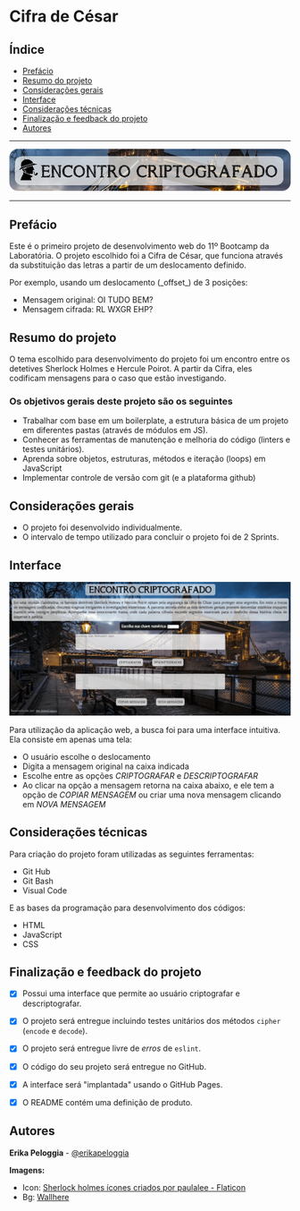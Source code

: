 # Cifra de César

## Índice

* [Prefácio](#prefácio)
* [Resumo do projeto](#resumo-do-projeto)
* [Considerações gerais](#considerações-gerais)
* [Interface](#interface)
* [Considerações técnicas](#considerações-técnicas)
* [Finalização e feedback do projeto](#finalização-e-feedback-do-projeto)
* [Autores](#autores)

***

<img src="/src/assets/TituloReadme.png">

***
## Prefácio

Este é o primeiro projeto de desenvolvimento web do 11º Bootcamp da Laboratória. O projeto escolhido foi a Cifra de César, que funciona através da substituição das letras a partir de um deslocamento definido.
<p>Por exemplo, usando um deslocamento (_offset_) de 3 posições:

* Mensagem original: OI TUDO BEM?
* Mensagem cifrada:  RL WXGR EHP?

## Resumo do projeto

O tema escolhido para desenvolvimento do projeto foi um encontro entre os detetives Sherlock Holmes e Hercule Poirot. A partir da Cifra, eles codificam mensagens para o caso que estão investigando.

### Os objetivos gerais deste projeto são os seguintes

* Trabalhar com base em um boilerplate, a estrutura básica de um projeto em diferentes
  pastas (através de módulos em JS).
* Conhecer as ferramentas de manutenção e melhoria do código (linters e testes
  unitários).
* Aprenda sobre objetos, estruturas, métodos e iteração (loops) em JavaScript
* Implementar controle de versão com git (e a plataforma github)

## Considerações gerais

* O projeto foi desenvolvido individualmente.
* O intervalo de tempo utilizado para concluir o projeto foi de 2 Sprints.

## Interface

<img src="/src/assets/InteracaoProjeto.gif">

Para utilização da aplicação web, a busca foi para uma interface intuitiva. Ela consiste em apenas uma tela:
* O usuário escolhe o deslocamento
* Digita a mensagem original na caixa indicada
* Escolhe entre as opções _CRIPTOGRAFAR_ e _DESCRIPTOGRAFAR_
* Ao clicar na opção a mensagem retorna na caixa abaixo, e ele tem a opção de _COPIAR MENSAGEM_ ou criar uma nova mensagem clicando em _NOVA MENSAGEM_

## Considerações técnicas

Para criação do projeto foram utilizadas as seguintes ferramentas:
* Git Hub
* Git Bash
* Visual Code

E as bases da programação para desenvolvimento dos códigos:
* HTML
* JavaScript
* CSS

## Finalização e feedback do projeto

* [x] Possui uma interface que permite ao usuário criptografar e
  descriptografar.
* [x] O projeto será entregue incluindo testes unitários dos métodos `cipher`
  (`encode` e `decode`).
* [x] O projeto será entregue livre de _erros_ de `eslint`.
* [x] O código do seu projeto será entregue no GitHub.
* [x] A interface será "implantada" usando o GitHub Pages.
* [x] O README contém uma definição de produto.


## Autores

**Erika Peloggia** - <a href="https://github.com/erikapeloggia"> @erikapeloggia</a>

**Imagens:**

* Icon: <a href="https://www.flaticon.com/br/icones-gratis/sherlock-holmes" title="sherlock holmes ícones">Sherlock holmes ícones criados por paulalee - Flaticon</a>
* Bg: <a href="https://wallhere.com/pt/wallpaper/116457">Wallhere</a>